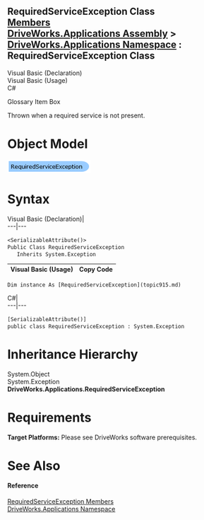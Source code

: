 RequiredServiceException Class   
[Members](topic916.md)   
[DriveWorks.Applications Assembly](topic13.md) > [DriveWorks.Applications Namespace](topic16.md) : RequiredServiceException Class  
---  
  
Visual Basic (Declaration)    
Visual Basic (Usage)    
C# 

Glossary Item Box

Thrown when a required service is not present. 

# Object Model

![](dotnetdiagramimages/image28.png)

# Syntax

Visual Basic (Declaration)|   
---|---  
      
    
    <SerializableAttribute()>
    Public Class RequiredServiceException 
       Inherits System.Exception  
  
Visual Basic (Usage)| Copy Code  
---|---  
      
    
    Dim instance As [RequiredServiceException](topic915.md)  
  
C#|   
---|---  
      
    
    [SerializableAttribute()]
    public class RequiredServiceException : System.Exception   
  
# Inheritance Hierarchy

System.Object  
System.Exception  
**DriveWorks.Applications.RequiredServiceException**  


# Requirements

**Target Platforms:** Please see DriveWorks software prerequisites.

# See Also

#### Reference

[RequiredServiceException Members](topic916.md)   
[DriveWorks.Applications Namespace](topic16.md)


